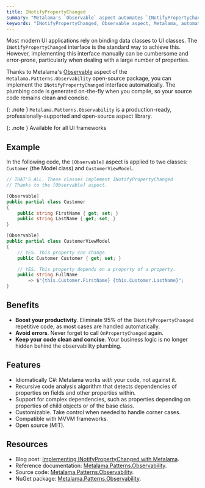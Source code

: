 ```yaml
---
title: INotifyPropertyChanged
summary: "Metalama's `Observable` aspect automates `INotifyPropertyChanged` implementation, enhancing productivity and reducing errors in UI applications."
keywords: "INotifyPropertyChanged, Observable aspect, Metalama, automate implementation, reduce errors, UI applications, data binding, productivity, clean code"
---
```


Most modern UI applications rely on binding data classes to UI classes. The `INotifyPropertyChanged` interface is the
standard way to achieve this. However, implementing this interface manually can be cumbersome and error-prone,
particularly when dealing with a large number of properties.

Thanks to Metalama's [Observable](https://doc.metalama.net/patterns/observability) aspect of the
`Metalama.Patterns.Observability` open-source package, you can implement the `INotifyPropertyChanged` interface
automatically. The plumbing code is generated on-the-fly when you compile, so your source code remains clean and
concise.

{: .note }
`Metalama.Patterns.Observability` is a production-ready, professionally-supported and open-source aspect library. <i class="supported no-tooltip"></i>

{: .note }
Available for all UI frameworks


## Example

In the following code, the `[Observable]` aspect is applied to two classes: `Customer` (the Model class) and
`CustomerViewModel`.

```csharp
// THAT'S ALL. These classes implement INotifyPropertyChanged
// Thanks to the [Observable] aspect.

[Observable]
public partial class Customer
{
    public string FirstName { get; set; }
    public string LastName { get; set; }
}

[Observable]
public partial class CustomerViewModel
{
    // YES. This property can change.
    public Customer Customer { get; set; }

    // YES. This property depends on a property of a property.
    public string FullName
        => $"{this.Customer.FirstName} {this.Customer.LastName}";
}
```

## Benefits

* **Boost your productivity**. Eliminate 95% of the `INotifyPropertyChanged` repetitive code, as most cases are handled
  automatically.
* **Avoid errors**. Never forget to call `OnPropertyChanged` again.
* **Keep your code clean and concise**. Your business logic is no longer hidden behind the observability plumbing.

## Features

* Idiomatically C#: Metalama works _with_ your code, not against it.
* Recursive code analysis algorithm that detects dependencies of properties on fields and other properties within.
* Support for complex dependencies, such as properties depending on properties of child objects or of the base class.
* Customizable. Take control when needed to handle corner cases.
* Compatible with MVVM frameworks.
* Open source (MIT).

## Resources

* Blog
  post: [Implementing INotifyPropertyChanged with Metalama](https://metalama.net/blog/inotifypropertychanged-metalama).
* Reference documentation: [Metalama.Patterns.Observability](https://doc.metalama.net/patterns/observability).
* Source
  code: [Metalama.Patterns.Observability](https://github.com/postsharp/Metalama.Patterns/tree/HEAD/src/Metalama.Patterns.Observability).
* NuGet package: [Metalama.Patterns.Observability](https://www.nuget.org/packages/Metalama.Patterns.Observability).

